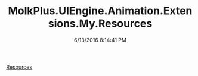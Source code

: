 ﻿---
title: MolkPlus.UIEngine.Animation.Extensions.My.Resources
date: 6/13/2016 8:14:41 PM
---

[Resources](T-MolkPlus.UIEngine.Animation.Extensions.My.Resources.Resources.html)
